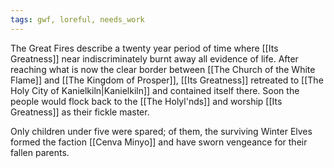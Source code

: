 ```yaml
---
tags: gwf, loreful, needs_work
---
```


The Great Fires describe a twenty year period of time where [[Its Greatness]] near indiscriminately burnt away all evidence of life. After reaching what is now the clear border between [[The Church of the White Flame]] and [[The Kingdom of Prosper]], [[Its Greatness]] retreated to [[The Holy City of Kanielkiln|Kanielkiln]] and contained itself there. Soon the people would flock back to the [[The Holyl'nds]] and worship [[Its Greatness]] as their fickle master.

Only children under five were spared; of them, the surviving Winter Elves formed the faction [[Cenva Minyo]] and have sworn vengeance for their fallen parents.